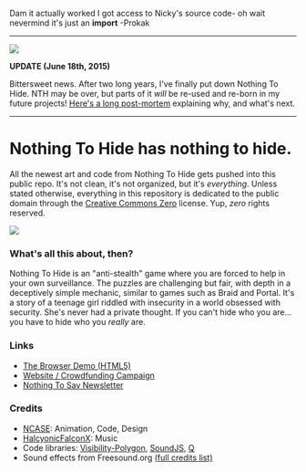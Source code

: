 Dam it actually worked I got access to Nicky's source code- oh wait nevermind it's just an **import**
-Prokak

---

![](https://pbs.twimg.com/media/CHzbQfKUcAA22C2.png:large)

**UPDATE (June 18th, 2015)**

Bittersweet news. After two long years, I've finally put down Nothing To Hide.
NTH may be over, but parts of it *will* be re-used and re-born in my future projects!
[Here's a long post-mortem](http://eepurl.com/bqvfdb) explaining why, and what's next.

---

# Nothing To Hide has nothing to hide.

All the newest art and code from Nothing To Hide gets pushed into this public repo.
It's not clean, it's not organized, but it's *everything*.
Unless stated otherwise, everything in this repository is dedicated to the public domain through the
[Creative Commons Zero](http://creativecommons.org/publicdomain/zero/1.0/) license.
Yup, *zero* rights reserved.

![](http://i.imgur.com/zRonTm3.png)

### What's all this about, then?

Nothing To Hide is an "anti-stealth" game where you are forced to help in your own surveillance.
The puzzles are challenging but fair, with depth in a deceptively simple mechanic, similar to games such as Braid and Portal.
It's a story of a teenage girl riddled with insecurity in a world obsessed with security.
She's never had a private thought. If you can't hide who you are... you have to hide who you *really* are. 

### Links

* [The Browser Demo (HTML5)](http://demo.nothingtohide.cc/)
* [Website / Crowdfunding Campaign](http://back.nothingtohide.cc/)
* [Nothing To Say Newsletter](http://tinyletter.com/nothingtohide/letters)

### Credits

* [NCASE](http://www.ncase.me): Animation, Code, Design
* [HalcyonicFalconX](https://www.facebook.com/HalcyonicFalconX): Music
* Code libraries:
[Visibility-Polygon](https://code.google.com/p/visibility-polygon-js/),
[SoundJS](http://createjs.com/#!/SoundJS),
[Q](http://documentup.com/kriskowal/q/)
* Sound effects from Freesound.org [(full credits list)](https://gist.github.com/ncase/8936191)
